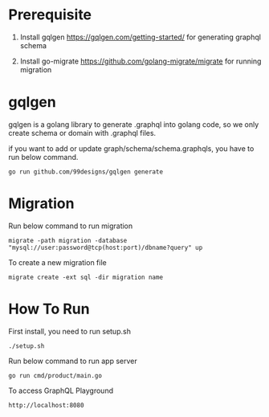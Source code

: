 # Prerequisite

1. Install gqlgen https://gqlgen.com/getting-started/ for generating graphql schema

2. Install go-migrate https://github.com/golang-migrate/migrate for running migration

# gqlgen

gqlgen is a golang library to generate .graphql into golang code, so we only create schema or domain with .graphql files.

if you want to add or update graph/schema/schema.graphqls, you have to run below command.

```
go run github.com/99designs/gqlgen generate
```

# Migration

Run below command to run migration

```
migrate -path migration -database "mysql://user:password@tcp(host:port)/dbname?query" up
```

To create a new migration file

```
migrate create -ext sql -dir migration name
```

# How To Run

First install, you need to run setup.sh

```
./setup.sh
```

Run below command to run app server

```
go run cmd/product/main.go
```

To access GraphQL Playground

```
http://localhost:8080
```